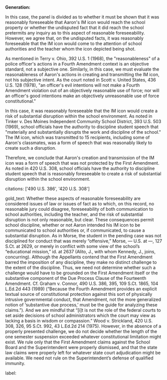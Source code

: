 **Generation:**



In this case, the panel is divided as to whether it must be shown that it was reasonably foreseeable that Aaron's IM icon would reach the school property or whether the undisputed fact that it did reach the school pretermits any inquiry as to this aspect of reasonable foreseeability. However, we agree that, on the undisputed facts, it was reasonably foreseeable that the IM icon would come to the attention of school authorities and the teacher whom the icon depicted being shot.

As mentioned in Terry v. Ohio, 392 U.S. 1 (1968), the "reasonableness" of a police officer's actions in a Fourth Amendment context is an objective standard, not a subjective one. Similarly, in this case, we must evaluate the reasonableness of Aaron's actions in creating and transmitting the IM icon, not his subjective intent. As the court noted in Scott v. United States, 436 U.S. 128 (1978), "an officer's evil intentions will not make a Fourth Amendment violation out of an objectively reasonable use of force; nor will an officer's good intentions make an objectively unreasonable use of force constitutional."

In this case, it was reasonably foreseeable that the IM icon would create a risk of substantial disruption within the school environment. As noted in Tinker v. Des Moines Independent Community School District, 393 U.S. 503 (1969), school officials have the authority to discipline student speech that "materially and substantially disrupts the work and discipline of the school." The IM icon, which was transmitted to 15 recipients, including some of Aaron's classmates, was a form of speech that was reasonably likely to create such a disruption.

Therefore, we conclude that Aaron's creation and transmission of the IM icon was a form of speech that was not protected by the First Amendment. As noted in 420 U.S. 308, school officials have the authority to discipline student speech that is reasonably foreseeable to create a risk of substantial disruption within the school environment.



citations: ['490 U.S. 386', '420 U.S. 308']

gold_text: Whether these aspects of reasonable foreseeability are considered issues of law or issues of fact as to which, on this record, no reasonable jury could disagree, foreseeability of both communication to school authorities, including the teacher, and the risk of substantial disruption is not only reasonable, but clear. These consequences permit school discipline, whether or not Aaron intended his IM icon to be communicated to school authorities or, if communicated, to cause a substantial disruption. As in Morse, the student in the pending case was not disciplined for conduct that was merely “offensive,” Morse, — U.S. at —, 127 S.Ct. at 2629, or merely in conflict with some view of the school’s “educational mission,” id. at 2637 (Alito, J., with whom Kennedy, J., joins, concurring). Although the Appellants contend that the First Amendment barred the imposition of any discipline, they make no distinct challenge to the extent of the discipline. Thus, we need not determine whether such a challenge would have to be grounded on the First Amendment itself or the substantive component of the Due Process Clause of the Fourteenth Amendment. Cf. Graham v. Connor, 490 U.S. 386, 395, 109 S.Ct. 1865, 104 L.Ed.2d 443 (1989) (“Because the Fourth Amendment provides an explicit textual source of constitutional protection against this sort of physically intrusive governmental conduct, that Amendment, not the more generalized notion of ‘substantive due process,’ must be the guide for analyzing these claims.”). And we are mindful that “[i]t is not the role of the federal courts to set aside decisions of school administrators which the court may view as lacking a basis in wisdom or compassion.” Wood v. Strickland, 420 U.S. 308, 326, 95 S.Ct. 992, 43 L.Ed.2d 214 (1975). However, in the absence of a properly presented challenge, we do not decide whether the length of the one semester suspension exceeded whatever constitutional limitation might exist. We rule only that the First Amendment claims against the School Board and the Superintendent were properly dismissed, and that the state law claims were properly left for whatever state court adjudication might be available. We need not rule on the Superintendent’s defense of qualified immunity.

label: 